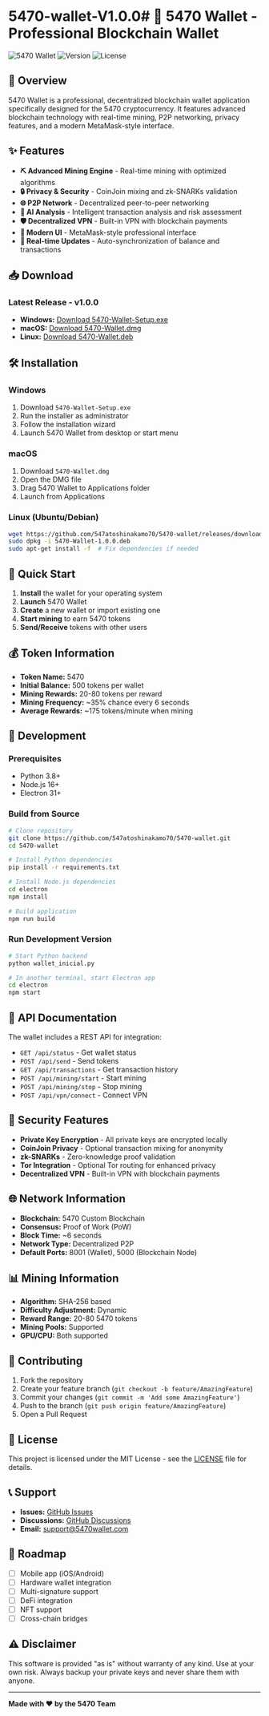 # 5470-wallet-V1.0.0# 🔐 5470 Wallet - Professional Blockchain Wallet

![5470 Wallet](https://img.shields.io/badge/5470-Wallet-blue.svg)
![Version](https://img.shields.io/badge/version-1.0.0-green.svg)
![License](https://img.shields.io/badge/license-MIT-blue.svg)

## 🚀 Overview

5470 Wallet is a professional, decentralized blockchain wallet application specifically designed for the 5470 cryptocurrency. It features advanced blockchain technology with real-time mining, P2P networking, privacy features, and a modern MetaMask-style interface.

## ✨ Features

- **⛏️ Advanced Mining Engine** - Real-time mining with optimized algorithms
- **🔒 Privacy & Security** - CoinJoin mixing and zk-SNARKs validation
- **🌐 P2P Network** - Decentralized peer-to-peer networking
- **🧠 AI Analysis** - Intelligent transaction analysis and risk assessment
- **🛡️ Decentralized VPN** - Built-in VPN with blockchain payments
- **📱 Modern UI** - MetaMask-style professional interface
- **🔄 Real-time Updates** - Auto-synchronization of balance and transactions

## 📥 Download

### Latest Release - v1.0.0

- **Windows:** [Download 5470-Wallet-Setup.exe](https://github.com/547atoshinakamo70/5470-wallet/releases/download/v1.0.0/5470-Wallet-1.0.0-Setup.exe)
- **macOS:** [Download 5470-Wallet.dmg](https://github.com/547atoshinakamo70/5470-wallet/releases/download/v1.0.0/5470-Wallet-1.0.0.dmg)
- **Linux:** [Download 5470-Wallet.deb](https://github.com/547atoshinakamo70/5470-wallet/releases/download/v1.0.0/5470-Wallet-1.0.0.deb)

## 🛠️ Installation

### Windows
1. Download `5470-Wallet-Setup.exe`
2. Run the installer as administrator
3. Follow the installation wizard
4. Launch 5470 Wallet from desktop or start menu

### macOS
1. Download `5470-Wallet.dmg`
2. Open the DMG file
3. Drag 5470 Wallet to Applications folder
4. Launch from Applications

### Linux (Ubuntu/Debian)
```bash
wget https://github.com/547atoshinakamo70/5470-wallet/releases/download/v1.0.0/5470-Wallet-1.0.0.deb
sudo dpkg -i 5470-Wallet-1.0.0.deb
sudo apt-get install -f  # Fix dependencies if needed
```

## 🚀 Quick Start

1. **Install** the wallet for your operating system
2. **Launch** 5470 Wallet
3. **Create** a new wallet or import existing one
4. **Start mining** to earn 5470 tokens
5. **Send/Receive** tokens with other users

## 💰 Token Information

- **Token Name:** 5470
- **Initial Balance:** 500 tokens per wallet
- **Mining Rewards:** 20-80 tokens per reward
- **Mining Frequency:** ~35% chance every 6 seconds
- **Average Rewards:** ~175 tokens/minute when mining

## 🔧 Development

### Prerequisites
- Python 3.8+
- Node.js 16+
- Electron 31+

### Build from Source
```bash
# Clone repository
git clone https://github.com/547atoshinakamo70/5470-wallet.git
cd 5470-wallet

# Install Python dependencies
pip install -r requirements.txt

# Install Node.js dependencies
cd electron
npm install

# Build application
npm run build
```

### Run Development Version
```bash
# Start Python backend
python wallet_inicial.py

# In another terminal, start Electron app
cd electron
npm start
```

## 📖 API Documentation

The wallet includes a REST API for integration:

- `GET /api/status` - Get wallet status
- `POST /api/send` - Send tokens
- `GET /api/transactions` - Get transaction history
- `POST /api/mining/start` - Start mining
- `POST /api/mining/stop` - Stop mining
- `POST /api/vpn/connect` - Connect VPN

## 🔐 Security Features

- **Private Key Encryption** - All private keys are encrypted locally
- **CoinJoin Privacy** - Optional transaction mixing for anonymity
- **zk-SNARKs** - Zero-knowledge proof validation
- **Tor Integration** - Optional Tor routing for enhanced privacy
- **Decentralized VPN** - Built-in VPN with blockchain payments

## 🌐 Network Information

- **Blockchain:** 5470 Custom Blockchain
- **Consensus:** Proof of Work (PoW)
- **Block Time:** ~6 seconds
- **Network Type:** Decentralized P2P
- **Default Ports:** 8001 (Wallet), 5000 (Blockchain Node)

## 📊 Mining Information

- **Algorithm:** SHA-256 based
- **Difficulty Adjustment:** Dynamic
- **Reward Range:** 20-80 5470 tokens
- **Mining Pools:** Supported
- **GPU/CPU:** Both supported

## 🤝 Contributing

1. Fork the repository
2. Create your feature branch (`git checkout -b feature/AmazingFeature`)
3. Commit your changes (`git commit -m 'Add some AmazingFeature'`)
4. Push to the branch (`git push origin feature/AmazingFeature`)
5. Open a Pull Request

## 📄 License

This project is licensed under the MIT License - see the [LICENSE](LICENSE) file for details.

## 📞 Support

- **Issues:** [GitHub Issues](https://github.com/547atoshinakamo70/5470-wallet/issues)
- **Discussions:** [GitHub Discussions](https://github.com/547atoshinakamo70/5470-wallet/discussions)
- **Email:** support@5470wallet.com

## 🎯 Roadmap

- [ ] Mobile app (iOS/Android)
- [ ] Hardware wallet integration
- [ ] Multi-signature support
- [ ] DeFi integration
- [ ] NFT support
- [ ] Cross-chain bridges

## ⚠️ Disclaimer

This software is provided "as is" without warranty of any kind. Use at your own risk. Always backup your private keys and never share them with anyone.

---

**Made with ❤️ by the 5470 Team**
